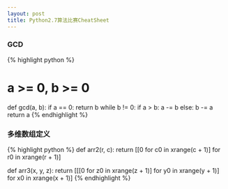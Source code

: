```yaml
---
layout: post
title: Python2.7算法比赛CheatSheet
---
```


### GCD
{% highlight python %}
# a >= 0, b >= 0
def gcd(a, b):
    if a == 0:
        return b
    while b != 0:
        if a > b:
            a -= b
        else:
            b -= a
    return a
{% endhighlight %}

### 多维数组定义
{% highlight python %}
def arr2(r, c):
    return [[0 for c0 in xrange(c + 1)] for r0 in xrange(r + 1)]

def arr3(x, y, z):
    return [[[0 for z0 in xrange(z + 1)] for y0 in xrange(y + 1)] for x0 in xrange(x + 1)]
{% endhighlight %}

